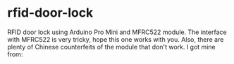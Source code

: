 # rfid-door-lock
RFID door lock using Arduino Pro Mini and MFRC522 module. The interface with MFRC522 is very tricky, hope this one works with you. Also, there are plenty of Chinese counterfeits of the module that don't work. I got mine from:
